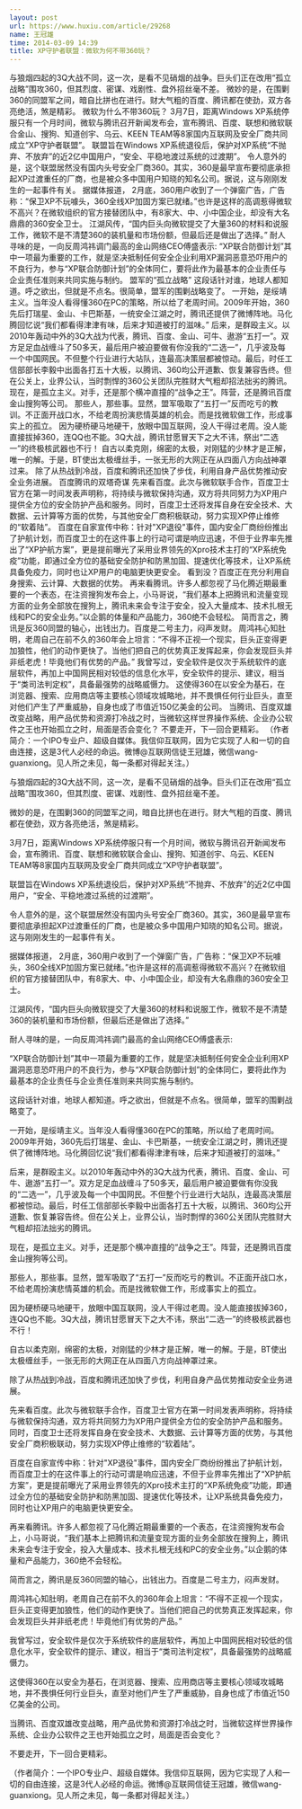 ```yaml
---
layout: post
url: https://www.huxiu.com/article/29268
name: 王冠雄
time: 2014-03-09 14:39
title: XP守护者联盟：微软为何不带360玩？
---
```

与狼烟四起的3Q大战不同，这一次，是看不见硝烟的战争。巨头们正在改用“孤立战略”围攻360，但其烈度、密谋、戏剧性、盘外招丝毫不差。 微妙的是，在围剿360的同盟军之间，暗自比拼也在进行。财大气粗的百度、腾讯都在使劲，双方各亮绝活，煞是精彩。 微软为什么不带360玩？ 3月7日，距离Windows XP系统停服只有一个月时间，微软与腾讯召开新闻发布会，宣布腾讯、百度、联想和微软联合金山、搜狗、知道创宇、乌云、KEEN TEAM等8家国内互联网及安全厂商共同成立“XP守护者联盟”。 联盟旨在Windows XP系统退役后，保护对XP系统“不抛弃、不放弃”的近2亿中国用户，“安全、平稳地渡过系统的过渡期”。 令人意外的是，这个联盟居然没有国内头号安全厂商360。其实，360是最早宣布要彻底承担起XP过渡重任的厂商，也是被众多中国用户知晓的知名公司。据说，这与刚刚发生的一起事件有关。 据媒体报道， 2月底，360用户收到了一个弹窗广告，广告称：“保卫XP不玩噱头，360全线XP加固方案已就绪。”也许是这样的高调惹得微软不高兴？在微软组织的官方接替团队中，有8家大、中、小中国企业，却没有大名鼎鼎的360安全卫士。 江湖风传，“国内巨头向微软提交了大量360的材料和说服工作，微软不是不清楚360的装机量和市场份额，但最后还是做出了选择。” 耐人寻味的是，一向反周鸿祎调门最高的金山网络CEO傅盛表示: “XP联合防御计划”其中一项最为重要的工作，就是坚决抵制任何安全企业利用XP漏洞恶意恐吓用户的不良行为，参与“XP联合防御计划”的全体同仁，要将此作为最基本的企业责任与企业责任准则来共同实施与制约。 盟军的“孤立战略” 这段话针对谁，地球人都知道。呼之欲出，但就是不点名。很简单，盟军的围剿战略变了。 一开始，是绥靖主义。当年没人看得懂360在PC的策略，所以给了老周时间。2009年开始，360先后打瑞星、金山、卡巴斯基，一统安全江湖之时，腾讯还提供了微博阵地。马化腾回忆说“我们都看得津津有味，后来才知道被打的滋味。” 后来，是群殴主义。以2010年轰动中外的3Q大战为代表，腾讯、百度、金山、可牛、遨游“五打一”。双方足足血战缠斗了50多天，最后用户被迫要做有你没我的“二选一”，几乎波及每一个中国网民。不但整个行业进行大站队，连最高决策层都被惊动。最后，时任工信部部长李毅中出面各打五十大板，以腾讯、360均公开道歉、恢复兼容告终。但在公关上，业界公认，当时剽悍的360公关团队完胜财大气粗却招法拙劣的腾讯。 现在，是孤立主义。对手，还是那个横冲直撞的“战争之王”。阵营，还是腾讯百度金山搜狗等公司。 那些人，那些事。显然，盟军吸取了“五打一”反而吃亏的教训。不正面开战口水，不给老周扮演悲情英雄的机会。而是找微软做工作，形成事实上的孤立。 因为硬桥硬马地硬干，放眼中国互联网，没人干得过老周。没人能直接拔掉360，连QQ也不能。3Q大战，腾讯甘愿冒天下之大不讳，祭出“二选一”的终极核武器也不行！ 自古以柔克刚，绵密的太极，对刚猛的少林才是正解，唯一的解。于是，BT使出太极缠丝手，一张无形的大网正在从四面八方向战神罩过来。 除了从热战到冷战，百度和腾讯还加快了步伐，利用自身产品优势推动安全业务进展。 百度腾讯的双塔奇谋 先来看百度。此次与微软联手合作，百度卫士官方在第一时间发表声明称，将持续与微软保持沟通，双方将共同努力为XP用户提供全方位的安全防护产品和服务。同时，百度卫士还将发挥自身在安全技术、大数据、云计算等方面的优势，与其他安全厂商积极联动，努力实现XP停止维修的“软着陆”。 百度在自家宣传中称：针对"XP退役"事件，国内安全厂商纷纷推出了护航计划，而百度卫士的在这件事上的行动可谓是响应迅速，不但于业界率先推出了“XP护航方案”，更是提前曝光了采用业界领先的Xpro技术主打的“XP系统免疫”功能，即通过全方位的基础安全防护和防黑加固、提速优化等技术，让XP系统具备免疫力，同时也让XP用户的电脑更快更安全。 看到没？百度正在充分利用自身搜索、云计算、大数据的优势。 再来看腾讯。许多人都忽视了马化腾近期最重要的一个表态，在注资搜狗发布会上，小马哥说，“我们基本上把腾讯和流量变现方面的业务全部放在搜狗上，腾讯未来会专注于安全，投入大量成本、技术扎根无线和PC的安全业务。”以企鹅的体量和产品能力，360绝不会轻松。 简而言之，腾讯是反360同盟的轴心，出钱出力。百度是二号主力，闷声发财。 周鸿祎心知肚明，老周自己在前不久的360年会上坦言：“不得不正视一个现实，巨头正变得更加狼性，他们的动作更快了。当他们把自己的优势真正发挥起来，你会发现巨头并非纸老虎！毕竟他们有优势的产品。” 我曾写过，安全软件是仅次于系统软件的底层软件，再加上中国网民相对较低的信息化水平，安全软件的提示、建议，相当于“类司法判定权”，具备最强势的战略威慑力。 这使得360在以安全为基石，在浏览器、搜索、应用商店等主要核心领域攻城略地，并不畏惧任何行业巨头，直至对他们产生了严重威胁，自身也成了市值近150亿美金的公司。 当腾讯、百度双雄改变战略，用产品优势和资源打冷战之时，当微软这样世界操作系统、企业办公软件之王也开始孤立之时，局面是否会变化？ 不要走开，下一回合更精彩。 （作者简介：一个IPO专业户、超级自媒体。我信仰互联网，因为它实现了人和一切的自由连接，这是3代人必经的命运。微博@互联网信徒王冠雄，微信wang-guanxiong。见人所之未见，每一条都对得起关注。）

与狼烟四起的3Q大战不同，这一次，是看不见硝烟的战争。巨头们正在改用“孤立战略”围攻360，但其烈度、密谋、戏剧性、盘外招丝毫不差。

微妙的是，在围剿360的同盟军之间，暗自比拼也在进行。财大气粗的百度、腾讯都在使劲，双方各亮绝活，煞是精彩。

3月7日，距离Windows XP系统停服只有一个月时间，微软与腾讯召开新闻发布会，宣布腾讯、百度、联想和微软联合金山、搜狗、知道创宇、乌云、KEEN TEAM等8家国内互联网及安全厂商共同成立“XP守护者联盟”。

联盟旨在Windows XP系统退役后，保护对XP系统“不抛弃、不放弃”的近2亿中国用户，“安全、平稳地渡过系统的过渡期”。

令人意外的是，这个联盟居然没有国内头号安全厂商360。其实，360是最早宣布要彻底承担起XP过渡重任的厂商，也是被众多中国用户知晓的知名公司。据说，这与刚刚发生的一起事件有关。

据媒体报道， 2月底，360用户收到了一个弹窗广告，广告称：“保卫XP不玩噱头，360全线XP加固方案已就绪。”也许是这样的高调惹得微软不高兴？在微软组织的官方接替团队中，有8家大、中、小中国企业，却没有大名鼎鼎的360安全卫士。

江湖风传，“国内巨头向微软提交了大量360的材料和说服工作，微软不是不清楚360的装机量和市场份额，但最后还是做出了选择。”

耐人寻味的是，一向反周鸿祎调门最高的金山网络CEO傅盛表示:

“XP联合防御计划”其中一项最为重要的工作，就是坚决抵制任何安全企业利用XP漏洞恶意恐吓用户的不良行为，参与“XP联合防御计划”的全体同仁，要将此作为最基本的企业责任与企业责任准则来共同实施与制约。

这段话针对谁，地球人都知道。呼之欲出，但就是不点名。很简单，盟军的围剿战略变了。

一开始，是绥靖主义。当年没人看得懂360在PC的策略，所以给了老周时间。2009年开始，360先后打瑞星、金山、卡巴斯基，一统安全江湖之时，腾讯还提供了微博阵地。马化腾回忆说“我们都看得津津有味，后来才知道被打的滋味。”

后来，是群殴主义。以2010年轰动中外的3Q大战为代表，腾讯、百度、金山、可牛、遨游“五打一”。双方足足血战缠斗了50多天，最后用户被迫要做有你没我的“二选一”，几乎波及每一个中国网民。不但整个行业进行大站队，连最高决策层都被惊动。最后，时任工信部部长李毅中出面各打五十大板，以腾讯、360均公开道歉、恢复兼容告终。但在公关上，业界公认，当时剽悍的360公关团队完胜财大气粗却招法拙劣的腾讯。

现在，是孤立主义。对手，还是那个横冲直撞的“战争之王”。阵营，还是腾讯百度金山搜狗等公司。

那些人，那些事。显然，盟军吸取了“五打一”反而吃亏的教训。不正面开战口水，不给老周扮演悲情英雄的机会。而是找微软做工作，形成事实上的孤立。

因为硬桥硬马地硬干，放眼中国互联网，没人干得过老周。没人能直接拔掉360，连QQ也不能。3Q大战，腾讯甘愿冒天下之大不讳，祭出“二选一”的终极核武器也不行！

自古以柔克刚，绵密的太极，对刚猛的少林才是正解，唯一的解。于是，BT使出太极缠丝手，一张无形的大网正在从四面八方向战神罩过来。

除了从热战到冷战，百度和腾讯还加快了步伐，利用自身产品优势推动安全业务进展。

先来看百度。此次与微软联手合作，百度卫士官方在第一时间发表声明称，将持续与微软保持沟通，双方将共同努力为XP用户提供全方位的安全防护产品和服务。同时，百度卫士还将发挥自身在安全技术、大数据、云计算等方面的优势，与其他安全厂商积极联动，努力实现XP停止维修的“软着陆”。

百度在自家宣传中称：针对"XP退役"事件，国内安全厂商纷纷推出了护航计划，而百度卫士的在这件事上的行动可谓是响应迅速，不但于业界率先推出了“XP护航方案”，更是提前曝光了采用业界领先的Xpro技术主打的“XP系统免疫”功能，即通过全方位的基础安全防护和防黑加固、提速优化等技术，让XP系统具备免疫力，同时也让XP用户的电脑更快更安全。

再来看腾讯。许多人都忽视了马化腾近期最重要的一个表态，在注资搜狗发布会上，小马哥说，“我们基本上把腾讯和流量变现方面的业务全部放在搜狗上，腾讯未来会专注于安全，投入大量成本、技术扎根无线和PC的安全业务。”以企鹅的体量和产品能力，360绝不会轻松。

简而言之，腾讯是反360同盟的轴心，出钱出力。百度是二号主力，闷声发财。

周鸿祎心知肚明，老周自己在前不久的360年会上坦言：“不得不正视一个现实，巨头正变得更加狼性，他们的动作更快了。当他们把自己的优势真正发挥起来，你会发现巨头并非纸老虎！毕竟他们有优势的产品。”

我曾写过，安全软件是仅次于系统软件的底层软件，再加上中国网民相对较低的信息化水平，安全软件的提示、建议，相当于“类司法判定权”，具备最强势的战略威慑力。

这使得360在以安全为基石，在浏览器、搜索、应用商店等主要核心领域攻城略地，并不畏惧任何行业巨头，直至对他们产生了严重威胁，自身也成了市值近150亿美金的公司。

当腾讯、百度双雄改变战略，用产品优势和资源打冷战之时，当微软这样世界操作系统、企业办公软件之王也开始孤立之时，局面是否会变化？

不要走开，下一回合更精彩。

（作者简介：一个IPO专业户、超级自媒体。我信仰互联网，因为它实现了人和一切的自由连接，这是3代人必经的命运。微博@互联网信徒王冠雄，微信wang-guanxiong。见人所之未见，每一条都对得起关注。）


